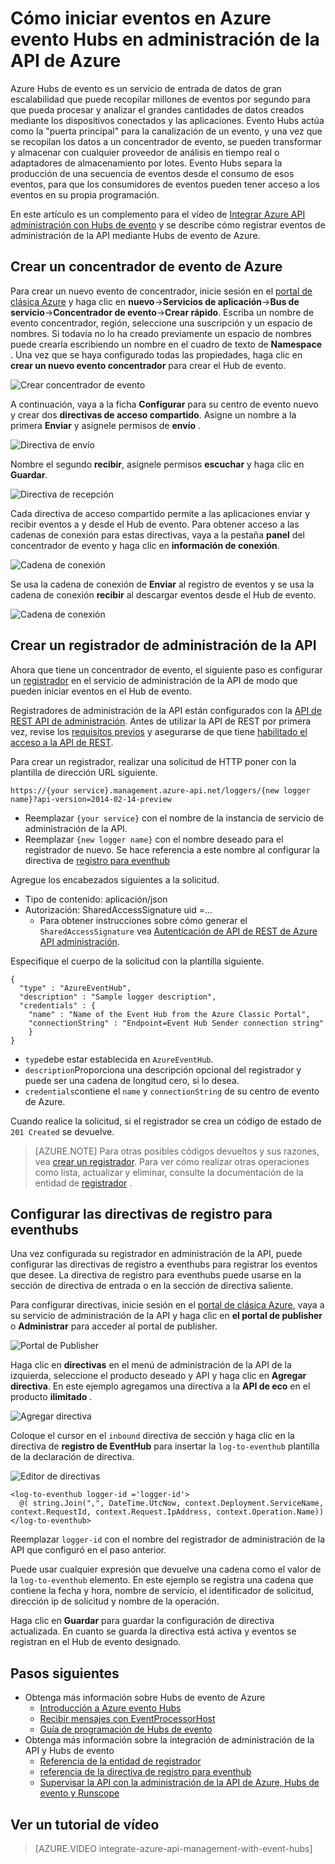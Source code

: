 <properties 
    pageTitle="Cómo iniciar eventos en Azure evento Hubs en administración de la API de Azure | Microsoft Azure" 
    description="Obtenga información sobre cómo iniciar eventos en Azure evento Hubs en administración de la API de Azure." 
    services="api-management" 
    documentationCenter="" 
    authors="steved0x" 
    manager="erikre" 
    editor=""/>

<tags 
    ms.service="api-management" 
    ms.workload="mobile" 
    ms.tgt_pltfrm="na" 
    ms.devlang="na" 
    ms.topic="article" 
    ms.date="10/25/2016" 
    ms.author="sdanie"/>

# <a name="how-to-log-events-to-azure-event-hubs-in-azure-api-management"></a>Cómo iniciar eventos en Azure evento Hubs en administración de la API de Azure

Azure Hubs de evento es un servicio de entrada de datos de gran escalabilidad que puede recopilar millones de eventos por segundo para que pueda procesar y analizar el grandes cantidades de datos creados mediante los dispositivos conectados y las aplicaciones. Evento Hubs actúa como la "puerta principal" para la canalización de un evento, y una vez que se recopilan los datos a un concentrador de evento, se pueden transformar y almacenar con cualquier proveedor de análisis en tiempo real o adaptadores de almacenamiento por lotes. Evento Hubs separa la producción de una secuencia de eventos desde el consumo de esos eventos, para que los consumidores de eventos pueden tener acceso a los eventos en su propia programación.

En este artículo es un complemento para el vídeo de [Integrar Azure API administración con Hubs de evento](https://azure.microsoft.com/documentation/videos/integrate-azure-api-management-with-event-hubs/) y se describe cómo registrar eventos de administración de la API mediante Hubs de evento de Azure.

## <a name="create-an-azure-event-hub"></a>Crear un concentrador de evento de Azure

Para crear un nuevo evento de concentrador, inicie sesión en el [portal de clásica Azure](https://manage.windowsazure.com) y haga clic en **nuevo**->**Servicios de aplicación**->**Bus de servicio**->**Concentrador de evento**->**Crear rápido**. Escriba un nombre de evento concentrador, región, seleccione una suscripción y un espacio de nombres. Si todavía no lo ha creado previamente un espacio de nombres puede crearla escribiendo un nombre en el cuadro de texto de **Namespace** . Una vez que se haya configurado todas las propiedades, haga clic en **crear un nuevo evento concentrador** para crear el Hub de evento.

![Crear concentrador de evento][create-event-hub]

A continuación, vaya a la ficha **Configurar** para su centro de evento nuevo y crear dos **directivas de acceso compartido**. Asigne un nombre a la primera **Enviar** y asígnele permisos de **envío** .

![Directiva de envío][sending-policy]

Nombre el segundo **recibir**, asígnele permisos **escuchar** y haga clic en **Guardar**.

![Directiva de recepción][receiving-policy]

Cada directiva de acceso compartido permite a las aplicaciones enviar y recibir eventos a y desde el Hub de evento. Para obtener acceso a las cadenas de conexión para estas directivas, vaya a la pestaña **panel** del concentrador de evento y haga clic en **información de conexión**.

![Cadena de conexión][event-hub-dashboard]

Se usa la cadena de conexión de **Enviar** al registro de eventos y se usa la cadena de conexión **recibir** al descargar eventos desde el Hub de evento.

![Cadena de conexión][event-hub-connection-string]

## <a name="create-an-api-management-logger"></a>Crear un registrador de administración de la API

Ahora que tiene un concentrador de evento, el siguiente paso es configurar un [registrador](https://msdn.microsoft.com/library/azure/mt592020.aspx) en el servicio de administración de la API de modo que pueden iniciar eventos en el Hub de evento.

Registradores de administración de la API están configurados con la [API de REST API de administración](http://aka.ms/smapi). Antes de utilizar la API de REST por primera vez, revise los [requisitos previos](https://msdn.microsoft.com/library/azure/dn776326.aspx#Prerequisites) y asegurarse de que tiene [habilitado el acceso a la API de REST](https://msdn.microsoft.com/library/azure/dn776326.aspx#EnableRESTAPI).

Para crear un registrador, realizar una solicitud de HTTP poner con la plantilla de dirección URL siguiente.

    https://{your service}.management.azure-api.net/loggers/{new logger name}?api-version=2014-02-14-preview

-   Reemplazar `{your service}` con el nombre de la instancia de servicio de administración de la API.
-   Reemplazar `{new logger name}` con el nombre deseado para el registrador de nuevo. Se hace referencia a este nombre al configurar la directiva de [registro para eventhub](https://msdn.microsoft.com/library/azure/dn894085.aspx#log-to-eventhub)

Agregue los encabezados siguientes a la solicitud.

-   Tipo de contenido: aplicación/json
-   Autorización: SharedAccessSignature uid =...
    -   Para obtener instrucciones sobre cómo generar el `SharedAccessSignature` vea [Autenticación de API de REST de Azure API administración](https://msdn.microsoft.com/library/azure/dn798668.aspx).

Especifique el cuerpo de la solicitud con la plantilla siguiente.

    {
      "type" : "AzureEventHub",
      "description" : "Sample logger description",
      "credentials" : {
        "name" : "Name of the Event Hub from the Azure Classic Portal",
        "connectionString" : "Endpoint=Event Hub Sender connection string"
        }
    }

-   `type`debe estar establecida en `AzureEventHub`.
-   `description`Proporciona una descripción opcional del registrador y puede ser una cadena de longitud cero, si lo desea.
-   `credentials`contiene el `name` y `connectionString` de su centro de evento de Azure.

Cuando realice la solicitud, si el registrador se crea un código de estado de `201 Created` se devuelve. 

>[AZURE.NOTE] Para otras posibles códigos devueltos y sus razones, vea [crear un registrador](https://msdn.microsoft.com/library/azure/mt592020.aspx#PUT). Para ver cómo realizar otras operaciones como lista, actualizar y eliminar, consulte la documentación de la entidad de [registrador](https://msdn.microsoft.com/library/azure/mt592020.aspx) .

## <a name="configure-log-to-eventhubs-policies"></a>Configurar las directivas de registro para eventhubs

Una vez configurada su registrador en administración de la API, puede configurar las directivas de registro a eventhubs para registrar los eventos que desee. La directiva de registro para eventhubs puede usarse en la sección de directiva de entrada o en la sección de directiva saliente.

Para configurar directivas, inicie sesión en el [portal de clásica Azure](https://manage.windowsazure.com), vaya a su servicio de administración de la API y haga clic en **el portal de publisher** o **Administrar** para acceder al portal de publisher.

![Portal de Publisher][publisher-portal]

Haga clic en **directivas** en el menú de administración de la API de la izquierda, seleccione el producto deseado y API y haga clic en **Agregar directiva**. En este ejemplo agregamos una directiva a la **API de eco** en el producto **ilimitado** .

![Agregar directiva][add-policy]

Coloque el cursor en el `inbound` directiva de sección y haga clic en la directiva de **registro de EventHub** para insertar la `log-to-eventhub` plantilla de la declaración de directiva.

![Editor de directivas][event-hub-policy]

    <log-to-eventhub logger-id ='logger-id'>
      @( string.Join(",", DateTime.UtcNow, context.Deployment.ServiceName, context.RequestId, context.Request.IpAddress, context.Operation.Name))
    </log-to-eventhub>

Reemplazar `logger-id` con el nombre del registrador de administración de la API que configuró en el paso anterior.

Puede usar cualquier expresión que devuelve una cadena como el valor de la `log-to-eventhub` elemento. En este ejemplo se registra una cadena que contiene la fecha y hora, nombre de servicio, el identificador de solicitud, dirección ip de solicitud y nombre de la operación.

Haga clic en **Guardar** para guardar la configuración de directiva actualizada. En cuanto se guarda la directiva está activa y eventos se registran en el Hub de evento designado.

## <a name="next-steps"></a>Pasos siguientes

-   Obtenga más información sobre Hubs de evento de Azure
    -   [Introducción a Azure evento Hubs](../event-hubs/event-hubs-csharp-ephcs-getstarted.md)
    -   [Recibir mensajes con EventProcessorHost](../event-hubs/event-hubs-csharp-ephcs-getstarted.md#receive-messages-with-eventprocessorhost)
    -   [Guía de programación de Hubs de evento](../event-hubs/event-hubs-programming-guide.md)
-   Obtenga más información sobre la integración de administración de la API y Hubs de evento
    -   [Referencia de la entidad de registrador](https://msdn.microsoft.com/library/azure/mt592020.aspx)
    -   [referencia de la directiva de registro para eventhub](https://msdn.microsoft.com/library/azure/dn894085.aspx#log-to-eventhub)
    -   [Supervisar la API con la administración de la API de Azure, Hubs de evento y Runscope](api-management-log-to-eventhub-sample.md)    

## <a name="watch-a-video-walkthrough"></a>Ver un tutorial de vídeo

> [AZURE.VIDEO integrate-azure-api-management-with-event-hubs]


[publisher-portal]: ./media/api-management-howto-log-event-hubs/publisher-portal.png
[create-event-hub]: ./media/api-management-howto-log-event-hubs/create-event-hub.png
[event-hub-connection-string]: ./media/api-management-howto-log-event-hubs/event-hub-connection-string.png
[event-hub-dashboard]: ./media/api-management-howto-log-event-hubs/event-hub-dashboard.png
[receiving-policy]: ./media/api-management-howto-log-event-hubs/receiving-policy.png
[sending-policy]: ./media/api-management-howto-log-event-hubs/sending-policy.png
[event-hub-policy]: ./media/api-management-howto-log-event-hubs/event-hub-policy.png
[add-policy]: ./media/api-management-howto-log-event-hubs/add-policy.png






